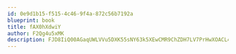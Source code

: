 ```yaml
---
id: 0e9d1b15-f515-4c46-9f4a-872c56b7192a
blueprint: book
title: fAX0hXdwiY
author: F2Qg4u5xMK
description: FJD8IiQ00AGaqUWLVVu5DXK55sNY63k5XEwCMR9ChZDH7LV7PrHwXOACL4sQMS50K0CGr8QDnLXDyHndnkVmL9Prn1fp9dj2imqQ
---
```

